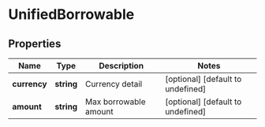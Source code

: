 # UnifiedBorrowable

## Properties

Name | Type | Description | Notes
------------ | ------------- | ------------- | -------------
**currency** | **string** | Currency detail | [optional] [default to undefined]
**amount** | **string** | Max borrowable amount | [optional] [default to undefined]

